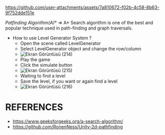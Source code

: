 https://github.com/user-attachments/assets/7a810672-f02b-4c58-8b63-9f752dde151e

**Patfinding Algorithm(A*)** =>
  A* Search algorithm is one of the best and popular technique used in path-finding and graph traversals.
- How to use Level Generator System ?
  - Open the scene called LevelGenerator
  - Select LevelGenerator object and change the row/column
  - ![Ekran Görüntüsü (214)](https://github.com/user-attachments/assets/88df8f29-ffb2-48a0-a8c6-150809fe965c)
  - Play the game
  - Click the simulate button
  - ![Ekran Görüntüsü (215)](https://github.com/user-attachments/assets/5e30b9bc-25cc-4dd8-b7ca-a90463362ae7)
   - Waiting to find a level
  - Save the level, if you want or again find a level
  - ![Ekran Görüntüsü (216)](https://github.com/user-attachments/assets/8fac72fc-fff8-4e85-92ea-dc6ff108ddd0)
# REFERENCES
- https://www.geeksforgeeks.org/a-search-algorithm/
- https://github.com/RonenNess/Unity-2d-pathfinding
